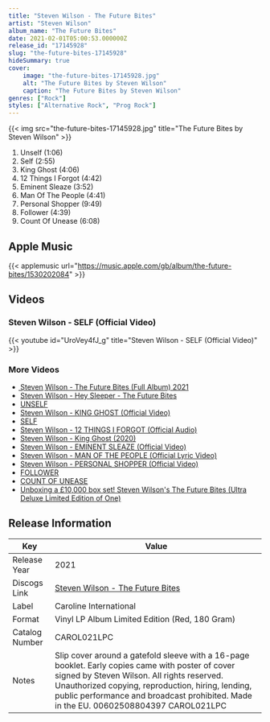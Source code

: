 ```yaml
---
title: "Steven Wilson - The Future Bites"
artist: "Steven Wilson"
album_name: "The Future Bites"
date: 2021-02-01T05:00:53.000000Z
release_id: "17145928"
slug: "the-future-bites-17145928"
hideSummary: true
cover:
    image: "the-future-bites-17145928.jpg"
    alt: "The Future Bites by Steven Wilson"
    caption: "The Future Bites by Steven Wilson"
genres: ["Rock"]
styles: ["Alternative Rock", "Prog Rock"]
---
```


{{< img src="the-future-bites-17145928.jpg" title="The Future Bites by Steven Wilson" >}}

<!-- section break -->

1. Unself (1:06)
2. Self (2:55)
3. King Ghost (4:06)
4. 12 Things I Forgot (4:42)
5. Eminent Sleaze (3:52)
6. Man Of The People (4:41)
7. Personal Shopper (9:49)
8. Follower (4:39)
9. Count Of Unease (6:08)

<!-- section break -->




## Apple Music
{{< applemusic url="https://music.apple.com/gb/album/the-future-bites/1530202084" >}}





## Videos
### Steven Wilson - SELF (Official Video)
{{< youtube id="UroVey4fJ_g" title="Steven Wilson - SELF (Official Video)" >}}<br>

### More Videos

- [S͟teven W͟ilson - The Future Bites (Full Album) 2021](https://www.youtube.com/watch?v=fd7NTkWEBHo)
- [Steven Wilson - Hey Sleeper - The Future Bites](https://www.youtube.com/watch?v=QxHXQfV7Mt4)
- [UNSELF](https://www.youtube.com/watch?v=7VuItbHUsaQ)
- [Steven Wilson - KING GHOST (Official Video)](https://www.youtube.com/watch?v=zSvdLcS62ZM)
- [SELF](https://www.youtube.com/watch?v=svUx9D3WCr4)
- [Steven Wilson - 12 THINGS I FORGOT (Official Audio)](https://www.youtube.com/watch?v=7wZrYAgf8d8)
- [Steven Wilson - King Ghost (2020)](https://www.youtube.com/watch?v=M55vjv1Bed0)
- [Steven Wilson - EMINENT SLEAZE (Official Video)](https://www.youtube.com/watch?v=kUKmOkrcMig)
- [Steven Wilson - MAN OF THE PEOPLE (Official Lyric Video)](https://www.youtube.com/watch?v=G_yW8ornhK4)
- [Steven Wilson - PERSONAL SHOPPER (Official Video)](https://www.youtube.com/watch?v=sX22dFMSNcg)
- [FOLLOWER](https://www.youtube.com/watch?v=Vr5zrU4fk_k)
- [COUNT OF UNEASE](https://www.youtube.com/watch?v=wsoA82vOtns)
- [Unboxing a £10,000 box set! Steven Wilson's The Future Bites (Ultra Deluxe Limited Edition of One)](https://www.youtube.com/watch?v=v1vm4mUyuGo)


## Release Information
|  Key           | Value                                                |
| ---------------| ---------------------------------------------------- |
| Release Year   | 2021                                   |
| Discogs Link   | [Steven Wilson - The Future Bites](https://www.discogs.com/release/17145928-Steven-Wilson-The-Future-Bites) |
| Label          | Caroline International |
| Format         | Vinyl LP Album Limited Edition (Red, 180 Gram) |
| Catalog Number | CAROL021LPC |
| Notes | Slip cover around a gatefold sleeve with a 16-page booklet. Early copies came with poster of cover signed by Steven Wilson.  All rights reserved. Unauthorized copying, reproduction, hiring, lending, public performance and broadcast prohibited. Made in the EU. 00602508804397 CAROL021LPC |